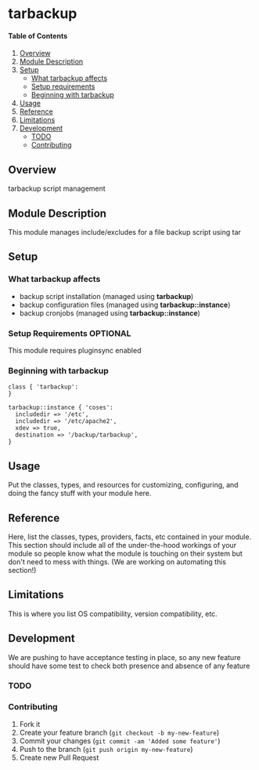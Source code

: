 # tarbackup

#### Table of Contents

1. [Overview](#overview)
2. [Module Description](#module-description)
3. [Setup](#setup)
    * [What tarbackup affects](#what-tarbackup-affects)
    * [Setup requirements](#setup-requirements)
    * [Beginning with tarbackup](#beginning-with-tarbackup)
4. [Usage](#usage)
5. [Reference](#reference)
5. [Limitations](#limitations)
6. [Development](#development)
    * [TODO](#todo)
    * [Contributing](#contributing)

## Overview

tarbackup script management

## Module Description

This module manages include/excludes for a file backup script using tar

## Setup

### What tarbackup affects

* backup script installation (managed using **tarbackup**)
* backup configuration files (managed using **tarbackup::instance**)
* backup cronjobs (managed using **tarbackup::instance**)

### Setup Requirements **OPTIONAL**

This module requires pluginsync enabled

### Beginning with tarbackup

```puppet
class { 'tarbackup':
}

tarbackup::instance { 'coses':
  includedir => '/etc',
  includedir => '/etc/apache2',
  xdev => true,
  destination => '/backup/tarbackup',
}
```

## Usage

Put the classes, types, and resources for customizing, configuring, and doing
the fancy stuff with your module here.

## Reference

Here, list the classes, types, providers, facts, etc contained in your module.
This section should include all of the under-the-hood workings of your module so
people know what the module is touching on their system but don't need to mess
with things. (We are working on automating this section!)

## Limitations

This is where you list OS compatibility, version compatibility, etc.

## Development

We are pushing to have acceptance testing in place, so any new feature should
have some test to check both presence and absence of any feature

### TODO


### Contributing

1. Fork it
2. Create your feature branch (`git checkout -b my-new-feature`)
3. Commit your changes (`git commit -am 'Added some feature'`)
4. Push to the branch (`git push origin my-new-feature`)
5. Create new Pull Request
